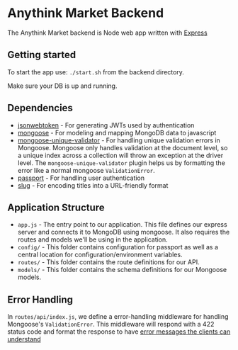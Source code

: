 # Anythink Market Backend

The Anythink Market backend is Node web app written with [Express](https://expressjs.com/)

## Getting started

To start the app use: `./start.sh` from the backend directory.

Make sure your DB is up and running.

## Dependencies

-   [jsonwebtoken](https://github.com/auth0/node-jsonwebtoken) - For generating JWTs used by authentication
-   [mongoose](https://github.com/Automattic/mongoose) - For modeling and mapping MongoDB data to javascript
-   [mongoose-unique-validator](https://github.com/blakehaswell/mongoose-unique-validator) - For handling unique validation errors in Mongoose. Mongoose only handles validation at the document level, so a unique index across a collection will throw an exception at the driver level. The `mongoose-unique-validator` plugin helps us by formatting the error like a normal mongoose `ValidationError`.
-   [passport](https://github.com/jaredhanson/passport) - For handling user authentication
-   [slug](https://github.com/dodo/node-slug) - For encoding titles into a URL-friendly format

## Application Structure

-   `app.js` - The entry point to our application. This file defines our express server and connects it to MongoDB using mongoose. It also requires the routes and models we'll be using in the application.
-   `config/` - This folder contains configuration for passport as well as a central location for configuration/environment variables.
-   `routes/` - This folder contains the route definitions for our API.
-   `models/` - This folder contains the schema definitions for our Mongoose models.

## Error Handling

In `routes/api/index.js`, we define a error-handling middleware for handling Mongoose's `ValidationError`. This middleware will respond with a 422 status code and format the response to have [error messages the clients can understand](https://github.com/gothinkster/realworld/blob/master/API.md#errors-and-status-codes)
